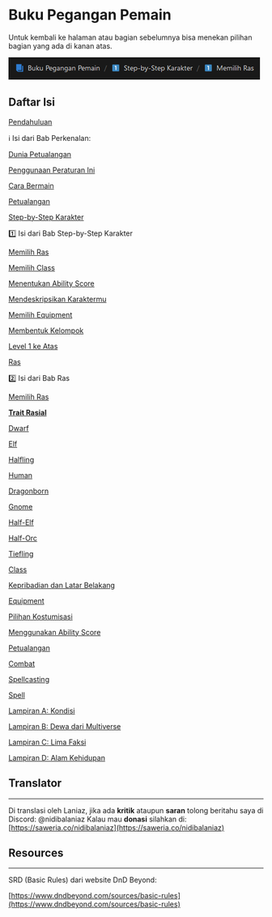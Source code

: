 # Buku Pegangan Pemain

Untuk kembali ke halaman atau bagian sebelumnya bisa menekan pilihan  bagian yang ada di kanan atas.

![Untitled](buku-pegangan-pemain/Untitled.png)

## Daftar Isi

[Pendahuluan](buku-pegangan-pemain/Pendahuluan.md)

<aside>
ℹ️ Isi dari Bab Perkenalan:


[Dunia Petualangan](buku-pegangan-pemain/pendahuluan/DuniaPetualangan.md)

[Penggunaan Peraturan Ini](buku-pegangan-pemain/pendahuluan/PenggunaanPeraturanIni.md) 

[Cara Bermain](Buku%20Pegangan%20Pemain%209ee9b211b08d4449b3c7697518caa49d/Pendahuluan%20f2eb671a676646769910c48c1e2eaf25/Cara%20Bermain%20410dc7c8fb7748ccb6222d9b9fe6f69d.md) 

[Petualangan](Buku%20Pegangan%20Pemain%209ee9b211b08d4449b3c7697518caa49d/Pendahuluan%20f2eb671a676646769910c48c1e2eaf25/Petualangan%208b31e0686285492fbc2534ca6111efb3.md) 

</aside>

[Step-by-Step Karakter](Buku%20Pegangan%20Pemain%209ee9b211b08d4449b3c7697518caa49d/Step-by-Step%20Karakter%20eb423c323674404c870b71cf9bf490b1.md)

<aside>
1️⃣ Isi dari Bab Step-by-Step Karakter

[Memilih Ras](Buku%20Pegangan%20Pemain%209ee9b211b08d4449b3c7697518caa49d/Step-by-Step%20Karakter%20eb423c323674404c870b71cf9bf490b1/Memilih%20Ras%201bfcb91c11b448649bbb85d7d23b9597.md) 

[Memilih Class](Buku%20Pegangan%20Pemain%209ee9b211b08d4449b3c7697518caa49d/Step-by-Step%20Karakter%20eb423c323674404c870b71cf9bf490b1/Memilih%20Class%20906e2640d378496cba0d4cce3884f6ed.md) 

[Menentukan Ability Score](Buku%20Pegangan%20Pemain%209ee9b211b08d4449b3c7697518caa49d/Step-by-Step%20Karakter%20eb423c323674404c870b71cf9bf490b1/Menentukan%20Ability%20Score%200e78631178f044afb5d718dbfdcbb7cf.md) 

[Mendeskripsikan Karaktermu](Buku%20Pegangan%20Pemain%209ee9b211b08d4449b3c7697518caa49d/Step-by-Step%20Karakter%20eb423c323674404c870b71cf9bf490b1/Mendeskripsikan%20Karaktermu%201ef315d5334b4ea4b06dfc663a12f65b.md) 

[Memilih Equipment](Buku%20Pegangan%20Pemain%209ee9b211b08d4449b3c7697518caa49d/Step-by-Step%20Karakter%20eb423c323674404c870b71cf9bf490b1/Memilih%20Equipment%2023ddef4f9fef47ffb4f84cc8e563745e.md) 

[Membentuk Kelompok](Buku%20Pegangan%20Pemain%209ee9b211b08d4449b3c7697518caa49d/Step-by-Step%20Karakter%20eb423c323674404c870b71cf9bf490b1/Membentuk%20Kelompok%2061e0bd568d174342b5467e49af908103.md) 

[Level 1 ke Atas](Buku%20Pegangan%20Pemain%209ee9b211b08d4449b3c7697518caa49d/Step-by-Step%20Karakter%20eb423c323674404c870b71cf9bf490b1/Level%201%20ke%20Atas%200690156815a1480c8281ef410bc93b1d.md) 

</aside>

[Ras](Buku%20Pegangan%20Pemain%209ee9b211b08d4449b3c7697518caa49d/Ras%20d0e873a4ba1142649f8d679dd34fef98.md)

<aside>
2️⃣ Isi dari Bab Ras

[Memilih Ras](Buku%20Pegangan%20Pemain%209ee9b211b08d4449b3c7697518caa49d/Ras%20d0e873a4ba1142649f8d679dd34fef98/Memilih%20Ras%20d8fd565ba73c451f87a7c5c3702f9d66.md) 

[**Trait Rasial**](Buku%20Pegangan%20Pemain%209ee9b211b08d4449b3c7697518caa49d/Ras%20d0e873a4ba1142649f8d679dd34fef98/Trait%20Rasial%20a91ee5ba748e4659a82f2659e5bc3496.md) 

[Dwarf](Buku%20Pegangan%20Pemain%209ee9b211b08d4449b3c7697518caa49d/Ras%20d0e873a4ba1142649f8d679dd34fef98/Dwarf%20a54b1cf032524d2cbffd896d25647dd4.md) 

[Elf](Buku%20Pegangan%20Pemain%209ee9b211b08d4449b3c7697518caa49d/Ras%20d0e873a4ba1142649f8d679dd34fef98/Elf%20953573d18e2c42618289477ccc2844d9.md) 

[Halfling](Buku%20Pegangan%20Pemain%209ee9b211b08d4449b3c7697518caa49d/Ras%20d0e873a4ba1142649f8d679dd34fef98/Halfling%2070a88ddd634a4074897a1627b536ebd7.md) 

[Human](Buku%20Pegangan%20Pemain%209ee9b211b08d4449b3c7697518caa49d/Ras%20d0e873a4ba1142649f8d679dd34fef98/Human%20fce845d5facb45a3bc72ad5c157452ee.md) 

[Dragonborn](Buku%20Pegangan%20Pemain%209ee9b211b08d4449b3c7697518caa49d/Ras%20d0e873a4ba1142649f8d679dd34fef98/Dragonborn%20306222b08dc245cdaea79bb9627ebed5.md) 

[Gnome](Buku%20Pegangan%20Pemain%209ee9b211b08d4449b3c7697518caa49d/Ras%20d0e873a4ba1142649f8d679dd34fef98/Gnome%20f88e8d577ec8469fb33cf4c7ffa0faf6.md)

[Half-Elf](Buku%20Pegangan%20Pemain%209ee9b211b08d4449b3c7697518caa49d/Ras%20d0e873a4ba1142649f8d679dd34fef98/Half-Elf%20dbf15b4479d1459cac884b97b17bc3b3.md) 

[Half-Orc](Buku%20Pegangan%20Pemain%209ee9b211b08d4449b3c7697518caa49d/Ras%20d0e873a4ba1142649f8d679dd34fef98/Half-Orc%2022ee1d37f4034463940c3ca8d88e84d8.md) 

[Tiefling](Buku%20Pegangan%20Pemain%209ee9b211b08d4449b3c7697518caa49d/Ras%20d0e873a4ba1142649f8d679dd34fef98/Tiefling%20fe21c2c3029846f99c79ef5b1a3e4979.md) 

</aside>

[Class](Buku%20Pegangan%20Pemain%209ee9b211b08d4449b3c7697518caa49d/Class%20b8615a765d8449f19066222f3fbb17e4.md)

[Kepribadian dan Latar Belakang](Buku%20Pegangan%20Pemain%209ee9b211b08d4449b3c7697518caa49d/Kepribadian%20dan%20Latar%20Belakang%20e1462440626e48c58161abbfd01813e4.md)

[Equipment](Buku%20Pegangan%20Pemain%209ee9b211b08d4449b3c7697518caa49d/Equipment%206c7549bfa21a4d6aab7a86d68fcd03a0.md)

[Pilihan Kostumisasi](Buku%20Pegangan%20Pemain%209ee9b211b08d4449b3c7697518caa49d/Pilihan%20Kostumisasi%20faf705d1ad224291ac0a3ac4f67595da.md)

[Menggunakan Ability Score](Buku%20Pegangan%20Pemain%209ee9b211b08d4449b3c7697518caa49d/Menggunakan%20Ability%20Score%20756533a7e92348eda62dc40cce630365.md)

[Petualangan](Buku%20Pegangan%20Pemain%209ee9b211b08d4449b3c7697518caa49d/Petualangan%206be540a7701a490a9eecc23c13a7a80a.md)

[Combat](Buku%20Pegangan%20Pemain%209ee9b211b08d4449b3c7697518caa49d/Combat%2021901f5895d342f3bfc600f80bb9c395.md)

[Spellcasting](Buku%20Pegangan%20Pemain%209ee9b211b08d4449b3c7697518caa49d/Spellcasting%20aac3f89cf26e483ba27062bd12bde213.md)

[Spell](Buku%20Pegangan%20Pemain%209ee9b211b08d4449b3c7697518caa49d/Spell%20be1a3195ab42445ab55f231331b78de4.md)

[Lampiran A: Kondisi](Buku%20Pegangan%20Pemain%209ee9b211b08d4449b3c7697518caa49d/Lampiran%20A%20Kondisi%200a98dc30663e478492f30bc31aa591fd.md)

[Lampiran B: Dewa dari Multiverse](Buku%20Pegangan%20Pemain%209ee9b211b08d4449b3c7697518caa49d/Lampiran%20B%20Dewa%20dari%20Multiverse%201f1b0c7c7eae416aacf88911d1a76aca.md)

[Lampiran C: Lima Faksi](Buku%20Pegangan%20Pemain%209ee9b211b08d4449b3c7697518caa49d/Lampiran%20C%20Lima%20Faksi%20d4d897d35ac24936a7616642978dde39.md)

[Lampiran D: Alam Kehidupan](Buku%20Pegangan%20Pemain%209ee9b211b08d4449b3c7697518caa49d/Lampiran%20D%20Alam%20Kehidupan%20be0e7b5eacb1439283d0713b439ac61b.md)

## **Translator**

---

Di translasi oleh Laniaz, jika ada **kritik** ataupun **saran** tolong beritahu saya di
Discord: @nidibalaniaz
Kalau mau **donasi** silahkan di: [https://saweria.co/nidibalaniaz](https://saweria.co/nidibalaniaz)

## Resources

---

SRD (Basic Rules) dari website DnD Beyond:

[https://www.dndbeyond.com/sources/basic-rules](https://www.dndbeyond.com/sources/basic-rules)
